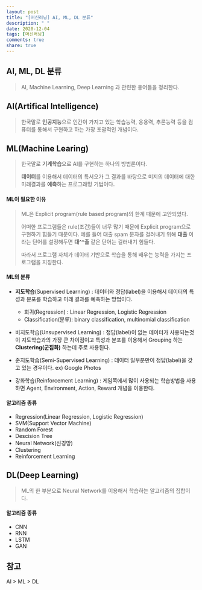 ```yaml
---
layout: post
title: "[머신러닝] AI, ML, DL 분류"
description: " "
date: 2020-12-04
tags: [머신러닝]
comments: true
share: true
---
```


## AI, ML, DL 분류

> AI, Machine Learning, Deep Learning 과 관련한 용어들을 정리한다.



## AI(Artifical Intelligence)

> 한국말로 **인공지능**으로  인간이 가지고 있는 학습능력, 응용력, 추론능력 등을 컴퓨터를 통해서 구현하고 하는 가장 포괄적인 개념이다.





## ML(Machine Learing)

> 한국말로 **기계학습**으로 AI를 구현하는 하나의 방법론이다.
>
> **데이터**를 이용해서 데이터의 특서오가 그 결과를 바탕으로 미지의 데이터에 대한 미래결과를 **예측**하는 프로그래밍 기법이다.



#### ML이 필요한 이유

> ML은 Explicit program(rule based program)의 한계 때문에 고안되었다.
>
> 어떠한 프로그램들은 rule(조건)들이 너무 많기 때문에 Explicit program으로 구현하기 힘들기 때문이다. 예를 들어 대출 spam 문자를 걸러내기 위해 **대출** 이라는 단어를 설정해두면 **대^^출** 같은 단어는 걸러내기 힘들다.
>
> 따라서 프로그램 자체가 데이터 기반으로 학습을 통해 배우는 능력을 가지는 프로그램을 지칭한다.



#### ML의 분류

* **지도학습**(Supervised Learning)  : 데이터와 정답(label)을 이용해서 데이터의 특성과 분포를 학습하고 미래 결과를 예측하는 방법이다.

  *  회귀(Regression) : Linear Regression, Logistic Regression
  * Classification(분류): binary classification, multinomial classification

* 비지도학습(Unsupervised Learning) : 정답(label)이 없는 데이터가 사용되는것이 지도학습과의 가장 큰 차이점이고 특성과 분포를 이용해서 Grouping 하는 **Clustering(군집화)** 하는데 주로 사용된다.

* 준지도학습(Semi-Supervised Learning) : 데이터 일부분만이 정답(label)을 갖고 있는 경우이다. ex) Google Photos

* 강화학습(Reinforcement Learning) : 게임쪽에서 많이 사용되는 학습방법을 사용하면 Agent, Environment, Action, Reward 개념을 이용한다.

  



#### 알고리즘 종류

* Regression(Linear Regression, Logistic Regression)
* SVM(Support Vector Machine)
* Random Forest
* Descision Tree
* Neural Network(신경망)
* Clustering
* Reinforcement Learning



## DL(Deep Learning)

> ML의 한 부분으로 Neural Network를 이용해서 학습하는 알고리즘의 집합이다.



#### 알고리즘 종류

* CNN
* RNN
* LSTM
* GAN





## 참고

AI > ML > DL






